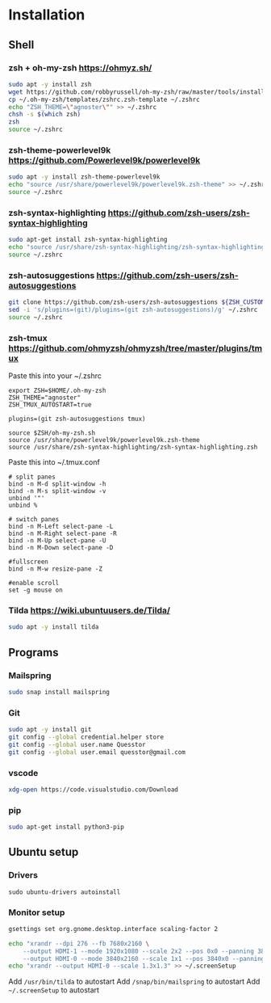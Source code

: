 # Installation


## Shell

### zsh + oh-my-zsh https://ohmyz.sh/

```bash
sudo apt -y install zsh
wget https://github.com/robbyrussell/oh-my-zsh/raw/master/tools/install.sh -O - | zsh
cp ~/.oh-my-zsh/templates/zshrc.zsh-template ~/.zshrc
echo "ZSH_THEME=\"agnoster\"" >> ~/.zshrc
chsh -s $(which zsh)
zsh
source ~/.zshrc
```

### zsh-theme-powerlevel9k https://github.com/Powerlevel9k/powerlevel9k

```bash
sudo apt -y install zsh-theme-powerlevel9k
echo "source /usr/share/powerlevel9k/powerlevel9k.zsh-theme" >> ~/.zshrc
source ~/.zshrc
```

### zsh-syntax-highlighting https://github.com/zsh-users/zsh-syntax-highlighting

```bash
sudo apt-get install zsh-syntax-highlighting
echo "source /usr/share/zsh-syntax-highlighting/zsh-syntax-highlighting.zsh" >> ~/.zshrc
source ~/.zshrc
```

### zsh-autosuggestions https://github.com/zsh-users/zsh-autosuggestions
```bash
git clone https://github.com/zsh-users/zsh-autosuggestions ${ZSH_CUSTOM:-~/.oh-my-zsh/custom}/plugins/zsh-autosuggestions
sed -i 's/plugins=(git)/plugins=(git zsh-autosuggestions)/g' ~/.zshrc 
source ~/.zshrc
```
### zsh-tmux https://github.com/ohmyzsh/ohmyzsh/tree/master/plugins/tmux
Paste this into your ~/.zshrc
```config
export ZSH=$HOME/.oh-my-zsh
ZSH_THEME="agnoster"
ZSH_TMUX_AUTOSTART=true

plugins=(git zsh-autosuggestions tmux)

source $ZSH/oh-my-zsh.sh
source /usr/share/powerlevel9k/powerlevel9k.zsh-theme
source /usr/share/zsh-syntax-highlighting/zsh-syntax-highlighting.zsh
```

Paste this into ~/.tmux.conf
```config
# split panes 
bind -n M-d split-window -h
bind -n M-s split-window -v
unbind '"'
unbind %

# switch panes
bind -n M-Left select-pane -L
bind -n M-Right select-pane -R
bind -n M-Up select-pane -U
bind -n M-Down select-pane -D

#fullscreen
bind -n M-w resize-pane -Z

#enable scroll
set -g mouse on 
```

### Tilda https://wiki.ubuntuusers.de/Tilda/

```bash
sudo apt -y install tilda
```

## Programs

### Mailspring
```bash
sudo snap install mailspring
```

### Git
```bash
sudo apt -y install git
git config --global credential.helper store
git config --global user.name Quesstor
git config --global user.email quesstor@gmail.com
```
### vscode
```bash
xdg-open https://code.visualstudio.com/Download
```

### pip
```bash
sudo apt-get install python3-pip
```

## Ubuntu setup

### Drivers
```
sudo ubuntu-drivers autoinstall
```

### Monitor setup
```bash
gsettings set org.gnome.desktop.interface scaling-factor 2

echo "xrandr --dpi 276 --fb 7680x2160 \
    --output HDMI-1 --mode 1920x1080 --scale 2x2 --pos 0x0 --panning 3840x2160+0+0 \
    --output HDMI-0 --mode 3840x2160 --scale 1x1 --pos 3840x0 --panning 3840x2160+3840+0" >> ~/.screenSetup
echo "xrandr --output HDMI-0 --scale 1.3x1.3" >> ~/.screenSetup
```

Add `/usr/bin/tilda` to autostart
Add `/snap/bin/mailspring` to autostart
Add `~/.screenSetup` to autostart
